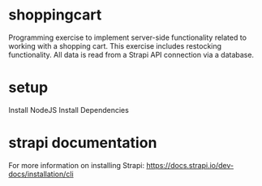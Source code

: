 # shoppingcart
Programming exercise to implement server-side functionality related to working with a shopping cart. This exercise includes restocking functionality. All data is read from a Strapi API connection via a database. 

# setup
Install NodeJS
Install Dependencies

# strapi documentation
For more information on installing Strapi: https://docs.strapi.io/dev-docs/installation/cli 
